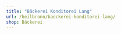 ```yaml
---
title: "Bäckerei Konditorei Lang"
url: /heilbronn/baeckerei-konditorei-lang/
shop: Bäckerei
---
```

